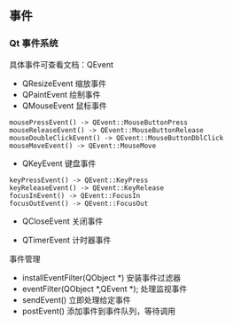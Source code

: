 ## 事件

### Qt 事件系统

具体事件可查看文档：QEvent

* QResizeEvent 缩放事件
* QPaintEvent 绘制事件
* QMouseEvent 鼠标事件

```
mousePressEvent() -> QEvent::MouseButtonPress
mouseReleaseEvent() -> QEvent::MouseButtonRelease
mouseDoubleClickEvent() -> QEvent::MouseButtonDblClick
mouseMoveEvent() -> QEvent::MouseMove
```

* QKeyEvent 键盘事件

```
keyPressEvent() -> QEvent::KeyPress
keyReleaseEvent() -> QEvent::KeyRelease
focusInEvent() -> QEvent::FocusIn
focusOutEvent() -> QEvent::FocusOut
```

* QCloseEvent 关闭事件

* QTimerEvent 计时器事件

事件管理

* installEventFilter(QObject *) 安装事件过滤器
* eventFilter(QObject *,QEvent *); 处理监视事件
* sendEvent() 立即处理给定事件
* postEvent() 添加事件到事件队列，等待调用